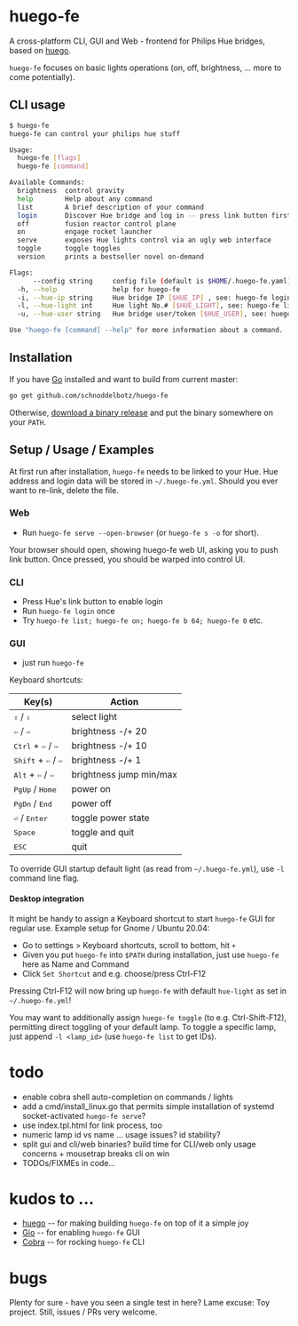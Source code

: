 # huego-fe

A cross-platform CLI, GUI and Web - frontend for Philips Hue bridges, based on [huego](https://github.com/amimof/huego).

`huego-fe` focuses on basic lights operations (on, off, brightness, ... more to come potentially).

## CLI usage

```bash
$ huego-fe
huego-fe can control your philips hue stuff

Usage:
  huego-fe [flags]
  huego-fe [command]

Available Commands:
  brightness  control gravity
  help        Help about any command
  list        A brief description of your command
  login       Discover Hue bridge and log in -- press link button first!
  off         fusion reactor control plane
  on          engage rocket launcher
  serve       exposes Hue lights control via an ugly web interface
  toggle      toggle toggles
  version     prints a bestseller novel on-demand

Flags:
      --config string     config file (default is $HOME/.huego-fe.yaml)
  -h, --help              help for huego-fe
  -i, --hue-ip string     Hue bridge IP [$HUE_IP] , see: huego-fe login -h
  -l, --hue-light int     Hue light No.# [$HUE_LIGHT], see: huego-fe list (default 1)
  -u, --hue-user string   Hue bridge user/token [$HUE_USER], see: huego-fe login -h

Use "huego-fe [command] --help" for more information about a command.

```


## Installation

If you have [Go](https://golang.org/doc/install) installed and want to build from current master:

```bash
go get github.com/schnoddelbotz/huego-fe
```

Otherwise, [download a binary release](./../../releases) and put the binary somewhere on your `PATH`.

## Setup / Usage / Examples

At first run after installation, `huego-fe` needs to be linked to your Hue.
Hue address and login data will be stored in `~/.huego-fe.yml`.
Should you ever want to re-link, delete the file.

### Web

- Run `huego-fe serve --open-browser` (or `huego-fe s -o` for short). 

Your browser should open, showing huego-fe web UI, asking you to push link button. Once pressed, 
you should be warped into control UI.

### CLI

- Press Hue's link button to enable login
- Run `huego-fe login` once
- Try `huego-fe list; huego-fe on; huego-fe b 64; huego-fe 0` etc.

### GUI

- just run `huego-fe`

Keyboard shortcuts:

| Key(s)                                         | Action                      |
|------------------------------------------------|-----------------------------|
| <kbd>⇧</kbd> / <kbd>⇩</kbd>                    | select light                |
| <kbd>⇦</kbd> / <kbd>⇨</kbd>                    | brightness -/+ 20           |
| <kbd>Ctrl</kbd> + <kbd>⇦</kbd> / <kbd>⇨</kbd>  | brightness -/+ 10           |
| <kbd>Shift</kbd> + <kbd>⇦</kbd> / <kbd>⇨</kbd> | brightness -/+ 1            |
| <kbd>Alt</kbd> + <kbd>⇦</kbd> / <kbd>⇨</kbd>   | brightness jump min/max     |
| <kbd>PgUp</kbd> / <kbd>Home</kbd>              | power on                    |
| <kbd>PgDn</kbd> / <kbd>End</kbd>               | power off                   |
| <kbd>⏎</kbd> / <kbd>Enter</kbd>                | toggle power state          | 
| <kbd>Space</kbd>                               | toggle and quit             |
| <kbd>ESC</kbd>                                 | quit                        |

To override GUI startup default light (as read from `~/.huego-fe.yml`), use `-l` command line flag.

#### Desktop integration

It might be handy to assign a Keyboard shortcut to start `huego-fe` GUI for regular use. 
Example setup for Gnome / Ubuntu 20.04:

- Go to settings > Keyboard shortcuts, scroll to bottom, hit `+`
- Given you put `huego-fe` into `$PATH` during installation, just use `huego-fe` here as Name and Command
- Click `Set Shortcut` and e.g. choose/press Ctrl-F12

Pressing Ctrl-F12 will now bring up `huego-fe` with default `hue-light` as set in `~/.huego-fe.yml`!

You may want to additionally assign `huego-fe toggle` (to e.g. Ctrl-Shift-F12), permitting direct toggling
of your default lamp. To toggle a specific lamp, just append `-l <lamp_id>` (use `huego-fe list` to get IDs).

# todo

- enable cobra shell auto-completion on commands / lights
- add a cmd/install_linux.go that permits simple installation of systemd socket-activated `huego-fe serve`?
- use index.tpl.html for link process, too
- numeric lamp id vs name ... usage issues? id stability?
- split gui and cli/web binaries? build time for CLI/web only usage concerns + mousetrap breaks cli on win 
- TODOs/FIXMEs in code...

# kudos to ...

- [huego](https://github.com/amimof/huego) -- for making building `huego-fe` on top of it a simple joy
- [Gio](https://gioui.org/) -- for enabling `huego-fe` GUI
- [Cobra](https://cobra.dev/) -- for rocking `huego-fe` CLI

# bugs

Plenty for sure - have you seen a single test in here? Lame excuse: Toy project. Still, issues / PRs very welcome.
